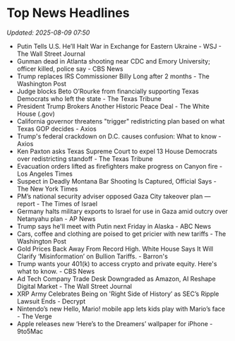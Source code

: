 # Top News Headlines

_Updated: 2025-08-09 07:50_

- Putin Tells U.S. He’ll Halt War in Exchange for Eastern Ukraine - WSJ - The Wall Street Journal
- Gunman dead in Atlanta shooting near CDC and Emory University; officer killed, police say - CBS News
- Trump replaces IRS Commissioner Billy Long after 2 months - The Washington Post
- Judge blocks Beto O’Rourke from financially supporting Texas Democrats who left the state - The Texas Tribune
- President Trump Brokers Another Historic Peace Deal - The White House (.gov)
- California governor threatens "trigger" redistricting plan based on what Texas GOP decides - Axios
- Trump's federal crackdown on D.C. causes confusion: What to know - Axios
- Ken Paxton asks Texas Supreme Court to expel 13 House Democrats over redistricting standoff - The Texas Tribune
- Evacuation orders lifted as firefighters make progress on Canyon fire - Los Angeles Times
- Suspect in Deadly Montana Bar Shooting Is Captured, Official Says - The New York Times
- PM’s national security adviser opposed Gaza City takeover plan — report - The Times of Israel
- Germany halts military exports to Israel for use in Gaza amid outcry over Netanyahu plan - AP News
- Trump says he'll meet with Putin next Friday in Alaska - ABC News
- Cars, coffee and clothing are poised to get pricier with new tariffs - The Washington Post
- Gold Prices Back Away From Record High. White House Says It Will Clarify ‘Misinformation’ on Bullion Tariffs. - Barron's
- Trump wants your 401(k) to access crypto and private equity. Here's what to know. - CBS News
- Ad Tech Company Trade Desk Downgraded as Amazon, AI Reshape Digital Market - The Wall Street Journal
- XRP Army Celebrates Being on 'Right Side of History’ as SEC’s Ripple Lawsuit Ends - Decrypt
- Nintendo’s new Hello, Mario! mobile app lets kids play with Mario’s face - The Verge
- Apple releases new ‘Here’s to the Dreamers’ wallpaper for iPhone - 9to5Mac